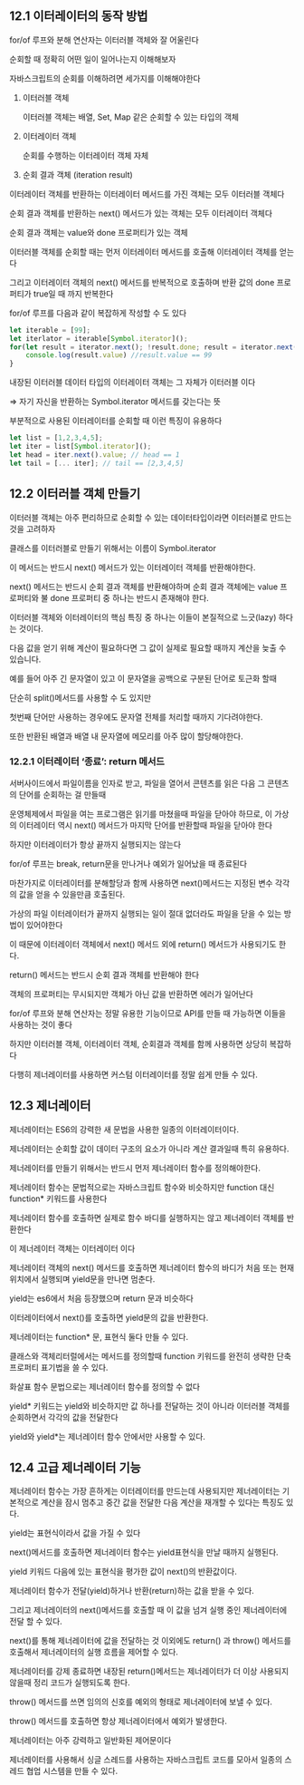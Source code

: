 ## 12.1 이터레이터의 동작 방법

for/of 루프와 분해 연산자는 이터러블 객체와 잘 어울린다

순회할 때 정확히 어떤 일이 일어나는지 이해해보자

자바스크립트의 순회를 이해하려면 세가지를 이해해야한다

1. 이터러블 객체
    
    이터러블 객체는 배열, Set, Map 같은 순회할 수 있는 타입의 객체
    
2. 이터레이터 객체
    
    순회를 수행하는 이터레이터 객체 자체
    
3. 순회 결과 객체 (iteration result)

이터레이터 객체를 반환하는 이터레이터 메서드를 가진 객체는 모두 이터러블 객체다

순회 결과 객체를 반환하는 next() 메서드가 있는 객체는 모두 이터레이터 객체다

순회 결과 객체는 value와 done 프로퍼티가 있는 객체

이터러블 객체를 순회할 때는 먼저 이터레이터 메서드를 호출해 이터레이터 객체를 얻는다

그리고 이터레이터 객체의 next() 메서드를 반복적으로 호출하며 반환 값의 done 프로퍼티가 true일 때 까지 반복한다

for/of 루프를 다음과 같이 복잡하게 작성할 수 도 있다

```jsx
let iterable = [99];
let iterlator = iterable[Symbol.iterator]();
for(let result = iterator.next(); !result.done; result = iterator.next()){
	console.log(result.value) //result.value == 99
}
```

내장된 이터러블 데이터 타입의 이터레이터 객체는 그 자체가 이터러블 이다

⇒ 자기 자신을 반환하는 Symbol.iterator 메서드를 갖는다는 뜻

부분적으로 사용된 이터레이터를 순회할 때 이런 특징이 유용하다

```jsx
let list = [1,2,3,4,5];
let iter = list[Symbol.iterator]();
let head = iter.next().value; // head == 1
let tail = [... iter]; // tail == [2,3,4,5]
```

## 12.2 이터러블 객체 만들기

이터러블 객체는 아주 편리하므로 순회할 수 있는 데이터타입이라면 이터러블로 만드는 것을 고려하자

클래스를 이터러블로 만들기 위해서는 이름이 Symbol.iterator

이 메서드는 반드시 next() 메서드가 있는 이터레이터 객체를 반환해야한다.

next() 메서드는 반드시 순회 결과 객체를 반환해야하며 순회 결과 객체에는 value 프로퍼티와 불 done 프로퍼티 중 하나는 반드시 존재해야 한다.

이터러블 객체와 이터레이터의 핵심 특징 중 하나는 이들이 본질적으로 느긋(lazy) 하다는 것이다.

다음 값을 얻기 위해 계산이 필요하다면 그 값이 실제로 필요할 때까지 계산을 늦출 수 있습니다.

예를 들어 아주 긴 문자열이 있고 이 문자열을 공백으로 구분된 단어로 토근화 할때

단순히 split()메서드를 사용할 수 도 있지만

첫번째 단어만 사용하는 경우에도 문자열 전체를 처리할 때까지 기다려야한다.

또한 반환된 배열과 배열 내 문자열에 메모리를 아주 많이 할당해야한다.

### 12.2.1 이터레이터 ‘종료’:  return 메서드

서버사이드에서 파일이름을 인자로 받고, 파일을 열어서 콘텐츠를 읽은 다음 그 콘텐츠의 단어를 순회하는 걸 만들때

운영체제에서 파일을 여는 프로그램은 읽기를 마쳤을때 파일을 닫아야 하므로, 이 가상의 이터레이터 역시 next() 메서드가 마지막 단어를 반환할때 파일을 닫아야 한다

하지만 이터레이터가 항상 끝까지 실행되지는 않는다

for/of 루프는 break, return문을 만나거나 예외가 일어났을 때 종료된다

마찬가지로 이터레이터를 분해할당과 함께 사용하면 next()메서드는 지정된 변수 각각의 값을 얻을 수 있을만큼 호출된다.

가상의 파일 이터레이터가 끝까지 실행되는 일이 절대 없더라도 파일을 닫을 수 있는 방법이 있어야한다

이 때문에 이터레이터 객체에서 next() 메서드 외에 return() 메서드가 사용되기도 한다.

return() 메서드는 반드시 순회 결과 객체를 반환해야 한다

객체의 프로퍼티는 무시되지만 객체가 아닌 값을 반환하면 에러가 일어난다

for/of 루프와 분해 연산자는 정말 유용한 기능이므로 API를 만들 때 가능하면 이들을 사용하는 것이 좋다

하지만 이터러블 객체, 이터레이터 객체, 순회결과 객체를 함께 사용하면 상당히 복잡하다

다행히 제너레이터를 사용하면 커스텀 이터레이터를 정말 쉽게 만들 수 있다.

## 12.3 제너레이터

제너레이터는 ES6의 강력한 새 문법을 사용한 일종의 이터레이터이다.

제너레이터는 순회할 값이 데이터 구조의 요소가 아니라 계산 결과일때 특히 유용하다.

제너레이터를 만들기 위해서는 반드시 먼저 제너레이터 함수를 정의해야한다.

제너레이터 함수는 문법적으로는 자바스크립트 함수와 비슷하지만 function 대신 function* 키워드를 사용한다

제너레이터 함수를 호출하면 실제로 함수 바디를 실행하지는 않고 제너레이터 객체를 반환한다

이 제너레이터 객체는 이터레이터 이다

제너레이터 객체의 next() 메서드를 호출하면 제너레이터 함수의 바디가 처음 또는 현재 위치에서 실행되며 yield문을 만나면 멈춘다.

yield는 es6에서 처음 등장했으며 return 문과 비슷하다

이터레이터에서 next()를 호출하면 yield문의 값을 반환한다.

제너레이터는 function* 문, 표현식 둘다 만들 수 있다.

클래스와 객체리터럴에서는 메서드를 정의할때 function 키워드를 완전히 생략한 단축 프로퍼티 표기법을 쓸 수 있다.

화살표 함수 문법으로는 제너레이터 함수를 정의할 수 없다

yield* 키워드는 yield와 비슷하지만 값 하나를 전달하는 것이 아니라 이터러블 객체를 순회하면서 각각의 값을 전달한다

yield와 yield*는 제너레이터 함수 안에서만 사용할 수 있다.

## 12.4 고급 제너레이터 기능

제너레이터 함수는 가장 흔하게는 이터레이터를 만드는데 사용되지만 제너레이터는 기본적으로 계산을 잠시 멈추고 중간 값을 전달한 다음 계산을 재개할 수 있다는 특징도 있다.

yield는 표현식이라서 값을 가질 수 있다

next()메서드를 호출하면 제너레이터 함수는 yield표현식을 만날 때까지 실행된다.

yield 키워드 다음에 있는 표현식을 평가한 값이 next()의 반환값이다.

제너레이터 함수가 전달(yield)하거나 반환(return)하는 값을 받을 수 있다.

그리고 제너레이터의 next()메서드를 호출할 때 이 값을 넘겨 실행 중인 제너레이터에 전달 할 수 있다.

next()를 통해 제너레이터에 값을 전달하는 것 이외에도 return() 과 throw() 메서드를 호출해서 제너레이터의 실행 흐름을 제어할 수 있다.

제너레이터를 강제 종료하면 내장된 return()메서드는 제너레이터가 더 이상 사용되지 않을때 정리 코드가 실행되도록 한다.

throw() 메서드를 쓰면 임의의 신호를 예외의 형태로 제너레이터에 보낼 수 있다.

throw() 메서드를 호출하면 항상 제너레이터에서 예외가 발생한다.

제너레이터는 아주 강력하고 일반화된 제어문이다

제너레이터를 사용해서 싱글 스레드를 사용하는 자바스크립트 코드를 모아서 일종의 스레드 협업 시스템을 만들 수 있다.
